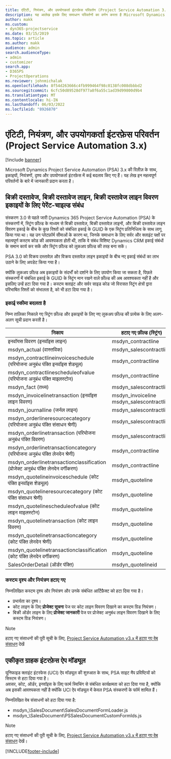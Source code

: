 ```yaml
---
title: एंटिटी, नियंत्रण, और उपयोगकर्ता इंटरफ़ेस परिवर्तन (Project Service Automation 3.x)
description: यह आलेख इसके लिए समाधान परिवर्तनों का वर्णन करता है Microsoft Dynamics प्रोजेक्ट सर्विस ऑटोमेशन 3.x.
author: makk
ms.custom:
- dyn365-projectservice
ms.date: 03/15/2019
ms.topic: article
ms.author: makk
audience: admin
search.audienceType:
- admin
- customizer
search.app:
- D365PS
- ProjectOperations
ms.reviewer: johnmichalak
ms.openlocfilehash: 8f54d263666c4fb999464f98c0138fc008dbbbd2
ms.sourcegitcommit: 6cfc50d89528df977a8f6a55c1ad39d99800d9b4
ms.translationtype: MT
ms.contentlocale: hi-IN
ms.lasthandoff: 06/03/2022
ms.locfileid: "8926870"
---
```

# <a name="entity-control-and-user-interface-changes-project-service-automation-3x"></a>एंटिटी, नियंत्रण, और उपयोगकर्ता इंटरफ़ेस परिवर्तन (Project Service Automation 3.x)

[!include [banner](../../includes/psa-now-project-operations.md)]


Microsoft Dynamics Project Service Automation (PSA) 3.x की रिलीज़ के साथ, इकाइयों, नियंत्रणों, दृश्य और उपयोगकर्ता इंटरफ़ेस में कई बदलाव किए गए हैं। यह लेख इन महत्वपूर्ण परिवर्तनों के बारे में जानकारी प्रदान करता है।

## <a name="parent-child-relationships-for-sales-document-sales-document-line-sales-document-line-detail-entities"></a>बिक्री दस्तावेज, बिक्री दस्तावेज लाइन, बिक्री दस्तावेज लाइन विवरण इकाइयों के लिए पेरेंट-चाइल्ड संबंध
संस्करण 3.0 से पहले जारी Dynamics 365 Project Service Automation (PSA) के संस्करणों में, स्ट्रिंग फ़ील्ड के माध्यम से बिक्री दस्तावेज़, बिक्री दस्तावेज़ लाइनों, और बिक्री दस्तावेज़ लाइन विवरण इकाई के बीच के कुछ रिश्तों को संबंधित इकाई के GUID के एक स्ट्रिंग प्रतिनिधित्व के साथ लागू किया गया था। यह उन प्लेटफ़ॉर्म सीमाओं के कारण था, जिनके समाधान के लिए सर्वर और क्लाइंट पक्षों पर महत्वपूर्ण कस्टम कोड की आवश्यकता होती थी, ताकि वे संबंध विशिष्ट Dynamics CRM इकाई संबंधों के समान कार्य कर सकें और स्ट्रिंग फ़ील्ड को लुकअप फ़ील्ड की तरह बना सकें।

PSA 3.0 को विक्रय दस्तावेज़ और विक्रय दस्तावेज़ लाइन इकाइयों के बीच नए इकाई संबंधों का लाभ उठाने के लिए अपडेट किया गया है।

क्योंकि लुकअप फ़ील्ड अब इकाइयों के संदर्भों को दर्शाने के लिए उपयोग किया जा सकता है, पिछले संस्करणों में संबंधित इकाई के GUID के स्ट्रिंग मान रखने वाले फ़ील्ड की अब आवश्यकता नहीं है और इसलिए उन्हें हटा दिया गया है। कस्टम क्लाइंट और सर्वर साइड कोड जो विरासत स्ट्रिंग क्षेत्रों द्वारा परिभाषित रिश्तों को संभालता है, को भी हटा दिया गया है।

### <a name="entity-schema-changes"></a>इकाई स्कीमा बदलता है
निम्न तालिका निकाले गए स्ट्रिंग फ़ील्ड और इकाइयों के लिए नए लुकअप फ़ील्ड की प्रत्येक के लिए अलग-अलग सूची प्रदान करती है। 

 निकाय |   हटाए गए फ़ील्ड (स्ट्रिंग) | नई फ़ील्ड (लुकअप)
--- | --- | ---
इनवॉयस विवरण (इनवॉइस लाइन) |  msdyn_contractline |    msdyn_contractlineid
msdyn_actual (वास्तविक) | msdyn_salescontractline |   msdyn_salescontractlineid
msdyn_contractlineinvoiceschedule (परियोजना अनुबंध पंक्ति इनवॉइस शेड्यूल) |    msdyn_contractline |    msdyn_contractlineid
msdyn_contractlinescheduleofvalue (परियोजना अनुबंध पंक्ति माइलस्टोन) |   msdyn_contractline |    msdyn_contractlineid
msdyn_fact (तथ्य) | msdyn_salescontractline |   msdyn_salescontractlineid
msdyn_invoicelinetransaction (इनवॉइस लाइन विवरण) | msdyn_invoiceline <br> msdyn_salescontractline | msdyn_invoicelineid <br> msdyn_salescontractlineid
msdyn_journalline (जर्नल लाइन) |  msdyn_salescontractline |   msdyn_salescontractlineid
msdyn_orderlineresourcecategory (परियोजना अनुबंध पंक्ति संसाधन श्रेणी) | msdyn_salescontractline |   msdyn_contractlineid
msdyn_orderlinetransaction (परियोजना अनुबंध पंक्ति विवरण) | msdyn_salescontractline |   msdyn_salescontractlineid
msdyn_orderlinetransactioncategory (परियोजना अनुबंध पंक्ति लेनदेन श्रेणी) |   msdyn_contractline |    msdyn_contractlineid
msdyn_orderlinetransactionclassification (प्रोजेक्ट अनुबंध पंक्ति लेनदेन वर्गीकरण) |   msdyn_contractline |    msdyn_contractlineid
msdyn_quotelineinvoiceschedule (कोट पंक्ति इनवॉइस शेड्यूल) |  msdyn_quoteline |   msdyn_quotelineid
msdyn_quotelineresourcecategory (कोट पंक्ति संसाधन श्रेणी) |    msdyn_quoteline |   msdyn_quotelineid
msdyn_quotelinescheduleofvalue (कोट लाइन माइलस्टोन) | msdyn_quoteline |   msdyn_quotelineid
msdyn_quotelinetransaction (कोट लाइन विवरण) |    msdyn_quoteline |   msdyn_quotelineid
msdyn_quotelinetransactioncategory (कोट पंक्ति लेनदेन श्रेणी) |  msdyn_quoteline |   msdyn_quotelineid
msdyn_quotelinetransactionclassification (कोट पंक्ति लेनदेन वर्गीकरण) |  msdyn_quoteline |   msdyn_quotelineid
SalesOrderDetail (ऑर्डर पंक्ति) | msdyn_quotelineid | msdyn_quoteline 

### <a name="deprecated-custom-views-and-controls"></a>कस्टम दृश्य और नियंत्रण हटाए गए
निम्नलिखित कस्टम दृश्य और नियंत्रण और उनके संबंधित आर्टिफ़ैक्ट को हटा दिया गया है।

- प्रभार्यता का दृश्य।
- कोट लाइन के लिए **प्रोजेक्ट सूचना** पेज पर कोट लाइन विवरण दिखाने का कस्टम ग्रिड नियंत्रण।
- बिक्री ऑर्डर लाइन के लिए **प्रोजेक्ट जानकारी** पेज पर प्रोजेक्ट अनुबंध लाइन विवरण दिखाने के लिए कस्टम ग्रिड नियंत्रण।

> [!NOTE]
> हटाए गए संसाधनों की पूरी सूची के लिए, [Project Service Automation v3.x में हटाए गए वेब संसाधन](../developer-guides/web-resources-deprecated-v3.x.md) देखें

## <a name="unified-client-interface-app-module"></a>एकीकृत ग्राहक इंटरफ़ेस ऐप मॉड्यूल
यूनिफाइड क्लाइंट इंटरफेस (UCI) ऐप मॉड्यूल की शुरुआत के साथ, PSA साइट मैप प्रविष्टियों को सिस्टम से हटा दिया गया है।  
अवसर, कोट, ऑर्डर, इनवॉइस के लिए फार्म स्विचिंग से संबंधित कार्यक्षमता को हटा दिया गया है, क्योंकि अब इसकी आवश्यकता नहीं है क्योंकि UCI ऐप मॉड्यूल में केवल PSA संस्करणों के फॉर्म शामिल हैं।  

निम्नलिखित वेब संसाधनों को हटा दिया गया है:

- msdyn_\SalesDocument\SalesDocumentFormLoader.js
- msdyn_\SalesDocument\PSSalesDocumentCustomFormIds.js

> [!NOTE]
> हटाए गए संसाधनों की पूरी सूची के लिए, [Project Service Automation v3.x में हटाए गए वेब संसाधन](../developer-guides/web-resources-deprecated-v3.x.md) देखें।




[!INCLUDE[footer-include](../../includes/footer-banner.md)]
